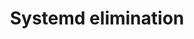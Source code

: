 ---
menu:
  sidebar:
    identifier: eliminacion_systemd
    name: Systemd elimination
    parent: linux_migraciones
    weight: 0
title: Systemd elimination
---